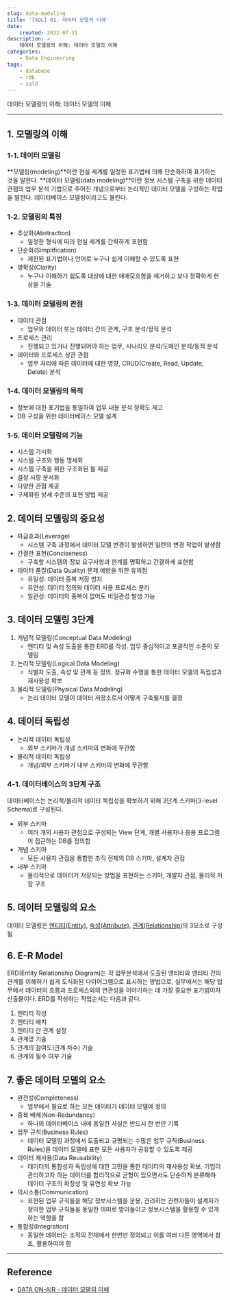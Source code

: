 ```yaml
---
slug: data-modeling
title: '[SQL] 01. 데이터 모델의 이해'
date:
    created: 2022-07-31
description: >
    데이터 모델링의 이해: 데이터 모델의 이해
categories:
    - Data Engineering
tags:
    - database
    - rdb
    - sqld
---
```


데이터 모델링의 이해: 데이터 모델의 이해  

<!-- more -->

---

## 1. 모델링의 이해

### 1-1. 데이터 모델링

**모델링(modeling)**이란 현실 세계를 일정한 표기법에 의해 단순화하여 표기하는 것을 말한다. **데이터 모델링(data modeling)**이란 정보 시스템 구축을 위한 데이터 관점의 업무 분석 기법으로 주어진 개념으로부터 논리적인 데이터 모델을 구성하는 작업을 말한다. 데이터베이스 모델링이라고도 불린다.  

### 1-2. 모델링의 특징

- 추상화(Abstraction)
    - 일정한 형식에 따라 현실 세계를 간략하게 표현함
- 단순화(Simplification)
    - 제한된 표기법이나 언어로 누구나 쉽게 이해할 수 있도록 표현
- 명확성(Clarity)
    - 누구나 이해하기 쉽도록 대상에 대한 애매모호함을 제거하고 보다 정확하게 현상을 기술

### 1-3. 데이터 모델링의 관점

- 데이터 관점
    - 업무와 데이터 또는 데이터 간의 관계, 구조 분석/정적 분석
- 프로세스 관리
    - 진행되고 있거나 진행되어야 하는 업무, 시나리오 분석/도메인 분석/동적 분석
- 데이터와 프로세스 상관 관점
    - 업무 처리에 따른 데이터에 대한 영향, CRUD(Create, Read, Update, Delete) 분석

### 1-4. 데이터 모델링의 목적

- 정보에 대한 표기법을 통일하여 업무 내용 분석 정확도 제고
- DB 구성을 위한 데이터베이스 모델 설계

### 1-5. 데이터 모델링의 기능

- 시스템 가시화
- 시스템 구조와 행동 명세화
- 시스템 구축을 위한 구조화된 틀 제공
- 결정 사항 문서화
- 다양한 관점 제공
- 구체화된 상세 수준의 표현 방법 제공

## 2. 데이터 모델링의 중요성

- 파급효과(Leverage)
    - 시스템 구축 과정에서 데이터 모델 변경이 발생하면 일련의 변경 작업이 발생함
- 간결한 표현(Conciseness)
    - 구축할 시스템의 정보 요구사항과 한계를 명확하고 간결하게 표현함
- 데이터 품질(Data Quality) 문제 예방을 위한 유의점
    - 유일성: 데이터 중복 저장 방지
    - 유연성: 데이터 정의와 데이터 사용 프로세스 분리
    - 일관성: 데이터의 중복이 없어도 비일관성 발생 가능

## 3. 데이터 모델링 3단계

1. 개념적 모델링(Conceptual Data Modeling)
    - 엔티티 및 속성 도출을 통한 ERD를 작성. 업무 중심적이고 포괄적인 수준의 모델링
1. 논리적 모델링(Logical Data Modeling)
    - 식별자 도출, 속성 및 관계 등 정의. 정규화 수행을 통한 데이터 모델의 독립성과 재사용성 확보
1. 물리적 모델링(Physical Data Modeling)
    - 논리 데이터 모델이 데이터 저장소로서 어떻게 구축될지를 결정

## 4. 데이터 독립성

- 논리적 데이터 독립성
    - 외부 스키마가 개념 스키마의 변화에 무관함
- 물리적 데이터 독립성
    - 개념/외부 스키마가 내부 스키마의 변화에 무관함

### 4-1. 데이터베이스의 3단계 구조

데이터베이스는 논리적/물리적 데이터 독립성을 확보하기 위해 3단계 스키마(3-level Schema)로 구성된다.  

- 외부 스키마
    - 여러 개의 사용자 관점으로 구성되는 View 단계, 개별 사용자나 응용 프로그램이 접근하는 DB를 정의함
- 개념 스키마
    - 모든 사용자 관점을 통합한 조직 전체의 DB 스키마, 설계자 관점
- 내부 스키마
    - 물리적으로 데이터가 저장되는 방법을 표현하는 스키마, 개발자 관점, 물리적 저장 구조

## 5. 데이터 모델링의 요소

데이터 모델링은 [엔티티(Entity)](./2022-08-06-entity_relationship_model.md/#1-엔티티), [속성(Attribute)](./2022-08-06-entity_relationship_model.md/#2-속성), [관계(Relationship)](./2022-08-06-entity_relationship_model.md/#3-관계)의 3요소로 구성됨  

## 6. E-R Model

ERD(Entity Relationship Diagram)는 각 업무분석에서 도출된 엔티티와 엔티티 간의 관계를 이해하기 쉽게 도식화된 다이어그램으로 표시하는 방법으로, 실무에서는 해당 업무에서 데이터의 흐름과 프로세스와의 연관성을 이야기하는 데 가장 중요한 표기법이자 산출물이다. ERD를 작성하는 작업순서는 다음과 같다.  

1. 엔티티 작성
1. 엔티티 배치
1. 엔티티 간 관계 설정
1. 관계명 기술
1. 관계의 참여도(관계 차수) 기술
1. 관계의 필수 여부 기술

## 7. 좋은 데이터 모델의 요소

- 완전성(Completeness)
    - 업무에서 필요로 하는 모든 데이터가 데이터 모델에 정의
- 중복 배제(Non-Redundancy)
    - 하나의 데이터베이스 내에 동일한 사실은 반드시 한 번만 기록
- 업무 규칙(Business Rules)
    - 데이터 모델링 과정에서 도출되고 규명되는 수많은 업무 규칙(Business Rules)을 데이터 모델에 표현 모든 사용자가 공유할 수 있도록 제공
- 데이터 재사용(Data Reusability)
    - 데이터의 통합성과 독립성에 대한 고민을 통한 데이터의 재사용성 확보. 기업이 관리하고자 하는 데이터를 합리적으로 균형이 있으면서도 단순하게 분류해야 데이터 구조의 확장성 및 유연성 확보 가능
- 의사소통(Communication)
    - 표현된 업무 규칙들을 해당 정보시스템을 운용, 관리하는 관련자들이 설계자가 정의한 업무 규칙들을 동일한 의미로 받아들이고 정보시스템을 활용할 수 있게 하는 역할을 함
- 통합성(Integration)
    - 동일한 데이터는 조직의 전체에서 한번만 정의되고 이를 여러 다른 영역에서 참조, 활용하여야 함

---
## Reference
- [DATA ON-AIR - 데이터 모델의 이해](https://dataonair.or.kr/db-tech-reference/d-guide/sql/?pageid=5&mod=document&uid=330)
